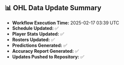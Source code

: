## 📊 OHL Data Update Summary
- **Workflow Execution Time:** 2025-02-17 03:39 UTC
- **Schedule Updated:** ✅
- **Player Stats Updated:** ✅
- **Rosters Updated:** ✅
- **Predictions Generated:** ✅
- **Accuracy Report Generated:** ✅
- **Updates Pushed to Repository:** ✅
